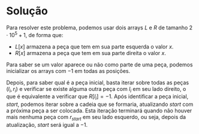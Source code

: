 # Solução

Para resolver este problema, podemos usar dois arrays $L$ e $R$ de tamanho $2 \cdot 10^{5} + 1$, de forma que:

- $L[x]$ armazena a peça que tem em sua parte esquerda o valor $x$.
- $R[x]$ armazena a peça que tem em sua parte direita o valor $x$.

Para saber se um valor aparece ou não como parte de uma peça, podemos inicializar os arrays com $-1$ em todas as posições.

Depois, para saber qual é a peça inicial, basta iterar sobre todas as peças $(l_{i}, r_{i})$ e verificar se existe alguma outra peça com $l_{i}$ em seu lado direito, o que é equivalente a verificar que $R[l_{i}] = -1$. Após identificar a peça inicial, $start$, podemos iterar sobre a cadeia que se formaria, atualizando $start$ com a próxima peça a ser colocada. Esta iteração terminará quando não houver mais nenhuma peça com $r_{start}$ em seu lado esquerdo, ou seja, depois da atualização, $start$ será igual a $-1$.